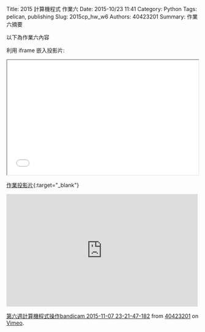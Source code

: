 Title: 2015 計算機程式 作業六
Date: 2015-10/23 11:41
Category: Python
Tags: pelican, publishing
Slug: 2015cp_hw_w6
Authors: 40423201
Summary: 作業六摘要

以下為作業六內容

利用 iframe 嵌入投影片:

<iframe src="40423201_cp_w6_p.html" width="500" height="300"></iframe>

[作業投影片](40423201_cp_w6_p.html){:target="_blank"}

<iframe src="https://player.vimeo.com/video/144981300" width="500" height="294" frameborder="0" webkitallowfullscreen mozallowfullscreen allowfullscreen></iframe> <p><a href="https://vimeo.com/144981300">第六週計算機程式操作bandicam 2015-11-07 23-21-47-182</a> from <a href="https://vimeo.com/user45597735">40423201</a> on <a href="https://vimeo.com">Vimeo</a>.</p>

